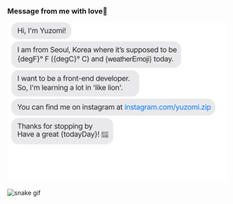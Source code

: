 

### Message from me with love💪
![chat_svg](https://github.com/yuzomi/yuzomi/blob/master/chat.svg)

![snake gif](https://github.com/yuzomi/yuzomi/blob/output/github-contribution-grid-snake.svg)
